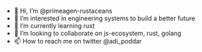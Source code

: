 - 👋 Hi, I’m @primeagen-rustaceans
- 👀 I’m interested in engineering systems to build a better future
- 🌱 I’m currently learning rust
- 💞️ I’m looking to collaborate on js-ecosystem, rust, golang
- 📫 How to reach me on twitter @adi_poddar

<!---
primeagen-rustaceans/primeagen-rustaceans is a ✨ special ✨ repository because its `README.md` (this file) appears on your GitHub profile.
You can click the Preview link to take a look at your changes.
--->
